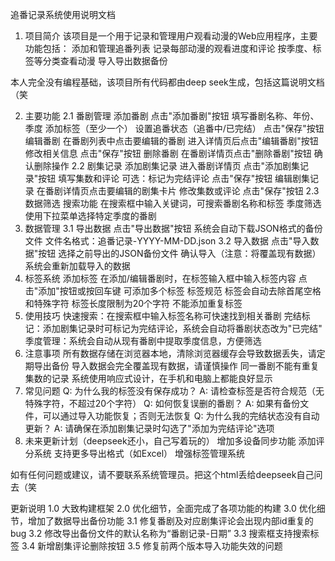 追番记录系统使用说明文档
1. 项目简介
该项目是一个用于记录和管理用户观看动漫的Web应用程序，主要功能包括：
添加和管理追番列表
记录每部动漫的观看进度和评论
按季度、标签等分类查看动漫
导入导出数据备份

本人完全没有编程基础，该项目所有代码都由deep seek生成，包括这篇说明文档（笑

2. 主要功能
2.1 番剧管理
添加番剧
点击"添加番剧"按钮
填写番剧名称、年份、季度
添加标签（至少一个）
设置追番状态（追番中/已完结）
点击"保存"按钮
编辑番剧
在番剧列表中点击要编辑的番剧
进入详情页后点击"编辑番剧"按钮
修改相关信息
点击"保存"按钮
删除番剧
在番剧详情页点击"删除番剧"按钮
确认删除操作
2.2 剧集记录
添加剧集记录
进入番剧详情页
点击"添加剧集记录"按钮
填写集数和评论
可选：标记为完结评论
点击"保存"按钮
编辑剧集记录
在番剧详情页点击要编辑的剧集卡片
修改集数或评论
点击"保存"按钮
2.3 数据筛选
搜索功能
在搜索框中输入关键词，可搜索番剧名称和标签
季度筛选
使用下拉菜单选择特定季度的番剧
3. 数据管理
3.1 导出数据
点击"导出数据"按钮
系统会自动下载JSON格式的备份文件
文件名格式：追番记录-YYYY-MM-DD.json
3.2 导入数据
点击"导入数据"按钮
选择之前导出的JSON备份文件
确认导入（注意：将覆盖现有数据）
系统会重新加载导入的数据
4. 标签系统
添加标签
在添加/编辑番剧时，在标签输入框中输入标签内容
点击"添加"按钮或按回车键
可添加多个标签
标签规范
标签会自动去除首尾空格和特殊字符
标签长度限制为20个字符
不能添加重复标签
5. 使用技巧
快速搜索：在搜索框中输入标签名称可快速找到相关番剧
完结标记：添加剧集记录时可标记为完结评论，系统会自动将番剧状态改为"已完结"
季度管理：系统会自动从现有番剧中提取季度信息，方便筛选
6. 注意事项
所有数据存储在浏览器本地，清除浏览器缓存会导致数据丢失，请定期导出备份
导入数据会完全覆盖现有数据，请谨慎操作
同一番剧不能有重复集数的记录
系统使用响应式设计，在手机和电脑上都能良好显示
7. 常见问题
Q: 为什么我的标签没有保存成功？
A: 请检查标签是否符合规范（无特殊字符，不超过20个字符）
Q: 如何恢复误删的番剧？
A: 如果有备份文件，可以通过导入功能恢复；否则无法恢复
Q: 为什么我的完结状态没有自动更新？
A: 请确保在添加剧集记录时勾选了"添加为完结评论"选项
8. 未来更新计划（deepseek还小，自己写着玩的）
增加多设备同步功能
添加评分系统
支持更多导出格式（如Excel）
增强标签管理系统

如有任何问题或建议，请不要联系系统管理员。把这个html丢给deepseek自己问去（笑

更新说明
1.0 大致构建框架
2.0 优化细节，全面完成了各项功能的构建
3.0 优化细节，增加了数据导出备份功能
3.1 修复番剧及对应剧集评论会出现内部id重复的bug
3.2 修改导出备份文件的默认名称为“番剧记录-日期”
3.3 搜索框支持搜索标签
3.4 新增剧集评论删除按钮
3.5 修复前两个版本导入功能失效的问题
